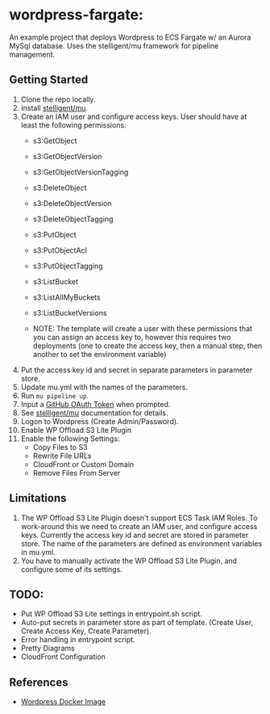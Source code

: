 # wordpress-fargate:
An example project that deploys Wordpress to ECS Fargate w/ an Aurora MySql database. Uses the stelligent/mu framework for pipeline management.

## Getting Started

1. Clone the repo locally.
2. Install [stelligent/mu](https://github.com/stelligent/mu).
3. Create an IAM user and configure access keys. User should have at least the following permissions:
    * s3:GetObject
    * s3:GetObjectVersion
    * s3:GetObjectVersionTagging
    * s3:DeleteObject
    * s3:DeleteObjectVersion
    * s3:DeleteObjectTagging
    * s3:PutObject
    * s3:PutObjectAcl
    * s3:PutObjectTagging
    * s3:ListBucket
    * s3:ListAllMyBuckets
    * s3:ListBucketVersions

    * NOTE: The template will create a user with these permissions that you can assign an access key to, however this requires two deployments (one to create the access key, then a manual step, then another to set the environment variable)
4. Put the access key id and secret in separate parameters in parameter store.
5. Update mu.yml with the names of the parameters.
4. Run `mu pipeline up`.
5. Input a [GitHub OAuth Token](https://github.com/settings/tokens) when prompted.
6. See [stelligent/mu](https://github.com/stelligent/mu) documentation for details.
7. Logon to Wordpress (Create Admin/Password).
8. Enable WP Offload S3 Lite Plugin
9. Enable the following Settings:
    * Copy Files to S3
    * Rewrite File URLs
    * CloudFront or Custom Domain
    * Remove Files From Server

## Limitations

1. The WP Offload S3 Lite Plugin doesn't support ECS Task IAM Roles. To work-around this
we need to create an IAM user, and configure access keys. Currently the access key id and
secret are stored in parameter store. The name of the parameters are defined as environment
variables in mu.yml.
2. You have to manually activate the WP Offload S3 Lite Plugin, and configure some of its settings.

## TODO:

* Put WP Offload S3 Lite settings in entrypoint.sh script.
* Auto-put secrets in parameter store as part of template. (Create User, Create Access Key, Create Parameter).
* Error handling in entrypoint script.
* Pretty Diagrams
* CloudFront Configuration

## References

* [Wordpress Docker Image](https://hub.docker.com/_/wordpress/)
